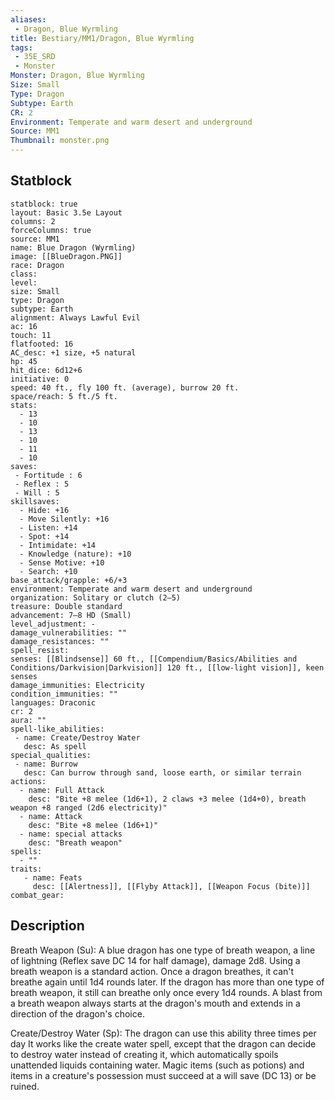 ```yaml
---
aliases:
 - Dragon, Blue Wyrmling
title: Bestiary/MM1/Dragon, Blue Wyrmling
tags:
 - 35E_SRD
 - Monster
Monster: Dragon, Blue Wyrmling
Size: Small
Type: Dragon
Subtype: Earth
CR: 2
Environment: Temperate and warm desert and underground
Source: MM1
Thumbnail: monster.png
---
```


## Statblock

```statblock
statblock: true
layout: Basic 3.5e Layout
columns: 2
forceColumns: true
source: MM1 
name: Blue Dragon (Wyrmling)
image: [[BlueDragon.PNG]]
race: Dragon
class: 
level: 
size: Small
type: Dragon
subtype: Earth
alignment: Always Lawful Evil
ac: 16
touch: 11
flatfooted: 16
AC_desc: +1 size, +5 natural
hp: 45
hit_dice: 6d12+6
initiative: 0
speed: 40 ft., fly 100 ft. (average), burrow 20 ft.
space/reach: 5 ft./5 ft.
stats:
  - 13
  - 10
  - 13
  - 10
  - 11
  - 10
saves:
 - Fortitude : 6
 - Reflex : 5
 - Will : 5
skillsaves:
  - Hide: +16
  - Move Silently: +16
  - Listen: +14
  - Spot: +14
  - Intimidate: +14
  - Knowledge (nature): +10
  - Sense Motive: +10
  - Search: +10
base_attack/grapple: +6/+3
environment: Temperate and warm desert and underground
organization: Solitary or clutch (2–5)
treasure: Double standard
advancement: 7–8 HD (Small)
level_adjustment: -
damage_vulnerabilities: ""
damage_resistances: ""
spell_resist: 
senses: [[Blindsense]] 60 ft., [[Compendium/Basics/Abilities and Conditions/Darkvision|Darkvision]] 120 ft., [[low-light vision]], keen senses
damage_immunities: Electricity
condition_immunities: ""
languages: Draconic
cr: 2
aura: ""
spell-like_abilities:
 - name: Create/Destroy Water
   desc: As spell
special_qualities:
 - name: Burrow
   desc: Can burrow through sand, loose earth, or similar terrain
actions:
  - name: Full Attack
    desc: "Bite +8 melee (1d6+1), 2 claws +3 melee (1d4+0), breath weapon +8 ranged (2d6 electricity)"
  - name: Attack
    desc: "Bite +8 melee (1d6+1)"
  - name: special attacks
    desc: "Breath weapon"
spells:
  - ""
traits:
   - name: Feats
     desc: [[Alertness]], [[Flyby Attack]], [[Weapon Focus (bite)]]
combat_gear:  
```

## Description






Breath Weapon (Su): A blue dragon has one type of breath weapon, a line of lightning (Reflex save DC 14 for half damage), damage 2d8. Using a breath weapon is a standard action. Once a dragon breathes, it can't breathe again until 1d4 rounds later. If the dragon has more than one type of breath weapon, it still can breathe only once every 1d4 rounds. A blast from a breath weapon always starts at the dragon's mouth and extends in a direction of the dragon's choice.

Create/Destroy Water (Sp): The dragon can use this ability three times per day It works like the create water spell, except that the dragon can decide to destroy water instead of creating it, which automatically spoils unattended liquids containing water. Magic items (such as potions) and items in a creature's possession must succeed at a will save (DC 13) or be ruined.
